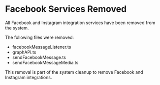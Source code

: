 # Facebook Services Removed

All Facebook and Instagram integration services have been removed from the system.

The following files were removed:
- facebookMessageListener.ts
- graphAPI.ts
- sendFacebookMessage.ts
- sendFacebookMessageMedia.ts

This removal is part of the system cleanup to remove Facebook and Instagram integrations.